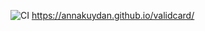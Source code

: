 ![CI](https://github.com/annakuydan/DOM2/actions/workflows/web.yml/badge.svg)
https://annakuydan.github.io/validcard/